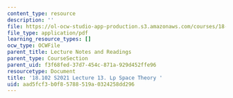 ```yaml
---
content_type: resource
description: ''
file: https://ol-ocw-studio-app-production.s3.amazonaws.com/courses/18-102-introduction-to-functional-analysis-spring-2021/aad5fcf3b0f85788519a0324258dd296_MIT18_102s21_lec13.pdf
file_type: application/pdf
learning_resource_types: []
ocw_type: OCWFile
parent_title: Lecture Notes and Readings
parent_type: CourseSection
parent_uid: f3f68fed-37d7-454c-871a-929d452ffe96
resourcetype: Document
title: '18.102 S2021 Lecture 13. Lp Space Theory '
uid: aad5fcf3-b0f8-5788-519a-0324258dd296
---
```

